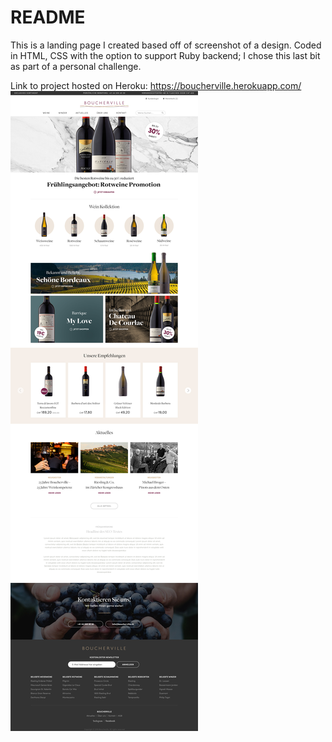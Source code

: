 # README

This is a landing page I created based off of screenshot of a design. Coded in HTML, CSS with the option to support Ruby backend; I chose this last bit as part of a personal challenge. 

Link to project hosted on Heroku: https://boucherville.herokuapp.com/
![Boucherville Screengrab](./Boucherville_Screen.jpg)
